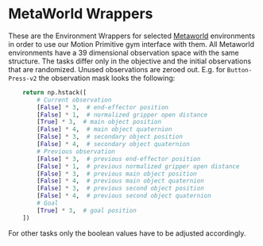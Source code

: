 # MetaWorld Wrappers

These are the Environment Wrappers for selected [Metaworld](https://meta-world.github.io/) environments in order to use our Motion Primitive gym interface with them. 
All Metaworld environments have a 39 dimensional observation space with the same structure. The tasks differ only in the objective and the initial observations that are randomized. 
Unused observations are zeroed out. E.g. for `Button-Press-v2` the observation mask looks the following:
```python
    return np.hstack([
        # Current observation
        [False] * 3,  # end-effector position
        [False] * 1,  # normalized gripper open distance
        [True] * 3,  # main object position
        [False] * 4,  # main object quaternion
        [False] * 3,  # secondary object position
        [False] * 4,  # secondary object quaternion
        # Previous observation
        [False] * 3,  # previous end-effector position
        [False] * 1,  # previous normalized gripper open distance
        [False] * 3,  # previous main object position
        [False] * 4,  # previous main object quaternion
        [False] * 3,  # previous second object position
        [False] * 4,  # previous second object quaternion
        # Goal
        [True] * 3,  # goal position
    ])
```
For other tasks only the boolean values have to be adjusted accordingly.